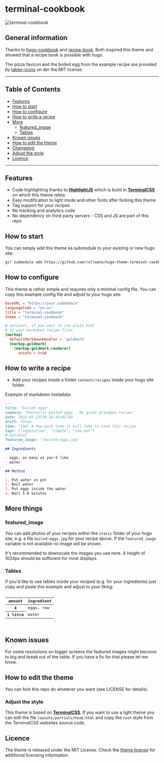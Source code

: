 # terminal-cookbook

![terminal-cookbook](https://github.com/rullmann/hugo-theme-terminal-cookbook/raw/main/images/screenshot.png)

## General information

Thanks to [hugo-cookbook](https://github.com/deranjer/hugo-cookbook) and [recipe-book](https://github.com/rametta/recipe-book). Both inspired this theme and showed that a recipe book is possible with hugo.

The pizza favicon and the boiled egg from the example recipe are provided by [tabler-icons](https://github.com/tabler/tabler-icons) un der the MIT license.

---

## Table of Contents

- [Features](#features)
- [How to start](#how-to-start)
- [How to configure](#how-to-configure)
- [How to write a recipe](#how-to-write-a-recipe)
- [More](#more-things)
  - [featured_image](#featured_image)
  - [Tables](#tables)
- [Known issues](#known-issues)
- [How to edit the theme](#how-to-edit-the-theme)
- [Changelog](CHANGELOG.md)
- [Adjust the style](#adjust-the-style)
- [Licence](#licence)

---

## Features

- Code highlighting thanks to [**HighlightJS**](https://highlightjs.org/) which is build in [**TerminalCSS**](https://terminalcss.xyz) on which this theme relies
- Easy modification to light mode and other fonts after forking this theme
- Tag support for your recipes
- No tracking and analytics code
- No dependency on third-party servers - CSS and JS are part of this repo

## How to start

You can simply add this theme as submodule to your existing or new hugo site:

``` bash
git submodule add https://github.com/rullmann/hugo-theme-terminal-cookbook.git themes/terminal-cookbook
```

## How to configure

This theme is rather simple and requires only a minimal config file. You can copy this example config file and adjust to your hugo site:

``` toml
baseURL = "https://your.subdomain"
languageCode = "en-us"
title = "terminal-cookbook"
theme = "terminal-cookbook"

# optional, if you want to use plain html
# in your markdown recipe files
[markup]
  defaultMarkdownHandler = 'goldmark'
  [markup.goldmark]
    [markup.goldmark.renderer]
      unsafe = true
```

## How to write a recipe

- Add your recipes inside a folder `content/recipes` inside your hugo site folder.

Example of markdown metadata:

``` markdown
---
title: "boiled eggs"
summary: "Fantastic boiled eggs - My great-grandpas recipe"
date: 2022-03-23T20:56:42+02:00
draft: false
time: "15m" # how much time it will take to cook this recipe
tags: ["vegetarian", "simple", "one-pot"]
# optional
featured_image: "/boiled-eggs.jpg"
---
## Ingredients

- eggs, as many as you'd like
- water

## Method

1. Put water in pot
2. Boil water
3. Put eggs inside the water
4. Wait 5-8 minutes
```

## More things

### featured_image

You can add photos of your recipes within the `static` folder of your hugo site, e.g. a file `boiled-eggs.jpg` for your recipe above. If the `featured_image` variable is not available no image will be shown.

It's recommended to downscale the images you use here. A height of 1024px should be sufficient for most displays. 

### Tables

If you'd like to use tables inside your reciped (e.g. for your ingredients) just copy and paste this example and adjust to your liking:

<pre>
<table>
    <thead>
        <tr>
            <!-- table header -->
            <th>amount</th>
            <th>ingredient</th>
        </tr>
    </thead>
    <tbody>
        <tr>
            <th>4</th>
            <td>eggs, raw</td>
        </tr>
        <tr>
            <th>1 litre</th>
            <td>water</td>
        </tr>
    </tbody>
</table>
</pre>

## Known issues

For some resolutions on bigger screens the featured images might become to big and break out of the table. If you have a fix for that please let me know.

## How to edit the theme

You can fork this repo do whatever you want (see LICENSE for details).

### Adjust the style

This theme is based on [**TerminalCSS**](https://terminalcss.xyz/). If you want to use a light theme you can edit the file `layouts/partials/head.html` and copy the `root` style from the TerminalCSS websites source code.

## Licence

The theme is released under the MIT License. Check the [theme license](/LICENSE) for additional licensing information.
